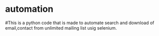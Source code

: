 # automation
#This is a python code that is made to automate search and download of email,contact from unlimited mailing list usig selenium.